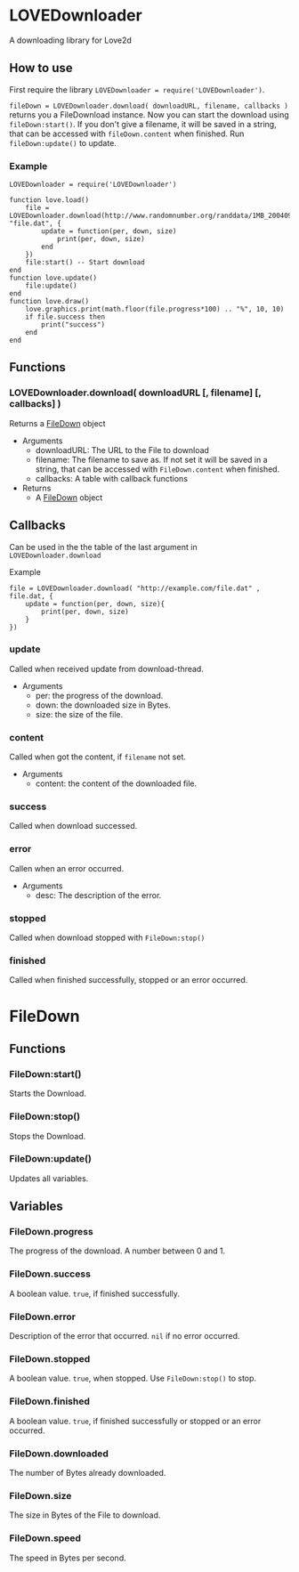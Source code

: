 # LOVEDownloader #

A downloading library for Love2d


## How to use ##


First require the library `LOVEDownloader = require('LOVEDownloader')`. 

`fileDown = LOVEDownloader.download( downloadURL, filename, callbacks )` returns you a FileDownload instance. Now you can start the download using `fileDown:start()`. If you don't give a filename, it will be saved in a string, that can be accessed with `fileDown.content` when finished. Run `fileDown:update()` to update.

### Example ###

    LOVEDownloader = require('LOVEDownloader')
	
	function love.load()
		file = LOVEDownloader.download(http://www.randomnumber.org/randdata/1MB_200409232104.dat", "file.dat", {
			update = function(per, down, size)
				print(per, down, size)
			end
		})
		file:start() -- Start download
	end
	function love.update()
		file:update()
	end
	function love.draw()
		love.graphics.print(math.floor(file.progress*100) .. "%", 10, 10)
		if file.success then
			print("success")
		end
	end

## Functions ##
### LOVEDownloader.download( downloadURL [, filename] [, callbacks] ) ###

Returns a [FileDown](#FileDown) object

- Arguments
	- downloadURL: The URL to the File to download
	- filename: The filename to save as. If not set it will be saved in a string, that can be accessed with `FileDown.content` when finished.
	- callbacks: A table with callback functions
- Returns
	- A [FileDown](#FileDown) object


## Callbacks ##

Can be used in the the table of the last argument in `LOVEDownloader.download`

Example

	file = LOVEDownloader.download( "http://example.com/file.dat" , file.dat, {
		update = function(per, down, size){
			print(per, down, size)	
		}
	})

### update ###

Called when received update from download-thread.

- Arguments
	- per: the progress of the download.
	- down: the downloaded size in Bytes.
	- size: the size of the file.

### content ###
	
Called when got the content, if `filename` not set.

- Arguments
	- content: the content of the downloaded file.

### success ###

Called when download successed.

### error ###

Callen when an error occurred.

- Arguments
 	- desc: The description of the error.

### stopped ###

Called when download stopped with `FileDown:stop()`

### finished ###

Called when finished successfully, stopped or an error occurred.

# <a name="FileDown">FileDown</a> #

## Functions ##

### FileDown:start() ###

Starts the Download.

### FileDown:stop() ###

Stops the Download.

### FileDown:update() ###

Updates all variables.

## Variables ##

### FileDown.progress ###

The progress of the download. A number between 0 and 1.

### FileDown.success ###

A boolean value. `true`, if finished successfully.

### FileDown.error ###

Description of the error that occurred. `nil` if no error occurred. 

### FileDown.stopped ###

A boolean value. `true`, when stopped. Use `FileDown:stop()` to stop.

### FileDown.finished ###

A boolean value. `true`, if finished successfully or stopped or an error occurred.

### FileDown.downloaded ###

The number of Bytes already downloaded.

### FileDown.size ###

The size in Bytes of the File to download.

### FileDown.speed ###

The speed in Bytes per second.

